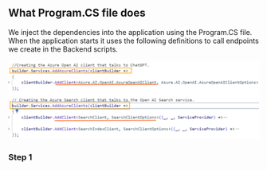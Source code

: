 ## What Program.CS file does

We inject the dependencies into the application using the Program.CS file. When the application starts it uses the following definitions to call endpoints we create in the Backend scripts.

![Calling Endpoints](../media/02_CallingEndpoints.PNG)

### Step 1
